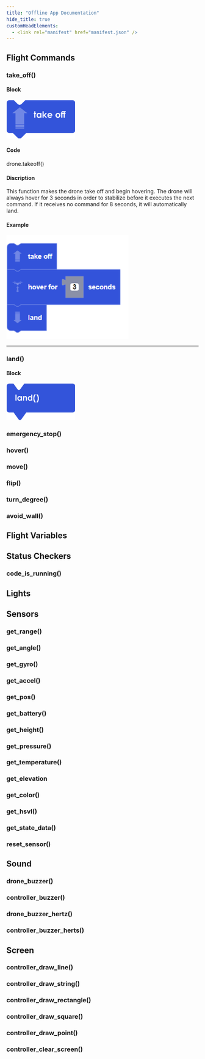 ```yaml
---
title: "Offline App Documentation"
hide_title: true
customHeadElements:
  - <link rel="manifest" href="manifest.json" />
---
```


<div className='level3_body'>

## Flight Commands

### take_off()

#### Block

<img src="/img/CDE/take_off.png" width="180px"/>  

#### Code

<span className="light_gray">drone.</span><span className="dark_gray">takeoff()</span>

#### Discription

This function makes the drone take off and begin hovering. The drone will always hover for 3 seconds in order to stabilize before it executes the next command.  If it receives no command for 8 seconds, it will automatically land.

#### Example

<img src="/img/CDE/take_off_ex.png" width="320px"/>  

<hr/>

### land()

#### Block

<img src="/img/CDE/land.png" width="180px"/>  

### emergency_stop()

### hover()

### move()

### flip()

### turn_degree()

### avoid_wall()

## Flight Variables

## Status Checkers

### code_is_running()

## Lights

## Sensors

### get_range()

### get_angle()

### get_gyro()

### get_accel()

### get_pos()

### get_battery()

### get_height()

### get_pressure()

### get_temperature()

### get_elevation

### get_color()

### get_hsvl()

### get_state_data()

### reset_sensor()

## Sound

### drone_buzzer()

### controller_buzzer()

### drone_buzzer_hertz()

### controller_buzzer_herts()

## Screen

### controller_draw_line()

### controller_draw_string()

### controller_draw_rectangle()

### controller_draw_square()

### controller_draw_point()

### controller_clear_screen()

</div>